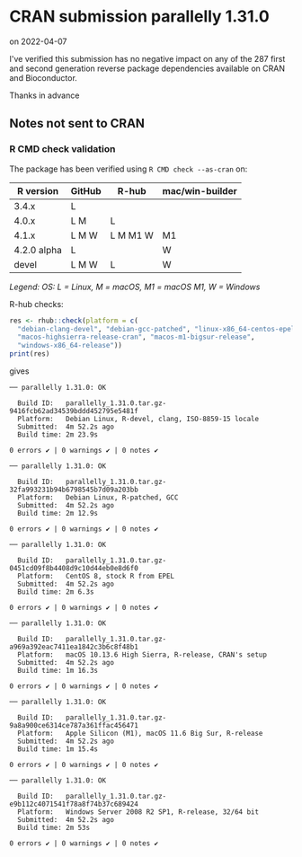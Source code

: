 # CRAN submission parallelly 1.31.0

on 2022-04-07

I've verified this submission has no negative impact on any of the 287 first and second generation reverse package dependencies available on CRAN and Bioconductor.

Thanks in advance


## Notes not sent to CRAN

### R CMD check validation

The package has been verified using `R CMD check --as-cran` on:

| R version     | GitHub | R-hub    | mac/win-builder |
| ------------- | ------ | -------- | --------------- |
| 3.4.x         | L      |          |                 |
| 4.0.x         | L M    | L        |                 |
| 4.1.x         | L M W  | L M M1 W | M1              |
| 4.2.0 alpha   | L      |          |    W            |
| devel         | L M W  | L        |    W            |

*Legend: OS: L = Linux, M = macOS, M1 = macOS M1, W = Windows*


R-hub checks:

```r
res <- rhub::check(platform = c(
  "debian-clang-devel", "debian-gcc-patched", "linux-x86_64-centos-epel",
  "macos-highsierra-release-cran", "macos-m1-bigsur-release",
  "windows-x86_64-release"))
print(res)
```

gives

```
── parallelly 1.31.0: OK

  Build ID:   parallelly_1.31.0.tar.gz-9416fcb62ad34539bddd452795e5481f
  Platform:   Debian Linux, R-devel, clang, ISO-8859-15 locale
  Submitted:  4m 52.2s ago
  Build time: 2m 23.9s

0 errors ✔ | 0 warnings ✔ | 0 notes ✔

── parallelly 1.31.0: OK

  Build ID:   parallelly_1.31.0.tar.gz-32fa993231b94b6798545b7d09a203bb
  Platform:   Debian Linux, R-patched, GCC
  Submitted:  4m 52.2s ago
  Build time: 2m 12.9s

0 errors ✔ | 0 warnings ✔ | 0 notes ✔

── parallelly 1.31.0: OK

  Build ID:   parallelly_1.31.0.tar.gz-0451cd09f8b4408d9c10d44eb0e8d6f0
  Platform:   CentOS 8, stock R from EPEL
  Submitted:  4m 52.2s ago
  Build time: 2m 6.3s

0 errors ✔ | 0 warnings ✔ | 0 notes ✔

── parallelly 1.31.0: OK

  Build ID:   parallelly_1.31.0.tar.gz-a969a392eac7411ea1842c3b6c8f48b1
  Platform:   macOS 10.13.6 High Sierra, R-release, CRAN's setup
  Submitted:  4m 52.2s ago
  Build time: 1m 16.3s

0 errors ✔ | 0 warnings ✔ | 0 notes ✔

── parallelly 1.31.0: OK

  Build ID:   parallelly_1.31.0.tar.gz-9a8a900ce6314ce787a361ffac456471
  Platform:   Apple Silicon (M1), macOS 11.6 Big Sur, R-release
  Submitted:  4m 52.2s ago
  Build time: 1m 15.4s

0 errors ✔ | 0 warnings ✔ | 0 notes ✔

── parallelly 1.31.0: OK

  Build ID:   parallelly_1.31.0.tar.gz-e9b112c4071541f78a8f74b37c689424
  Platform:   Windows Server 2008 R2 SP1, R-release, 32/64 bit
  Submitted:  4m 52.2s ago
  Build time: 2m 53s

0 errors ✔ | 0 warnings ✔ | 0 notes ✔
```

